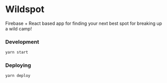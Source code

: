 # Wildspot

Firebase + React based app for finding your next best spot for breaking up a wild camp!

### Development
```sh
yarn start
```


### Deploying
```
yarn deploy
```